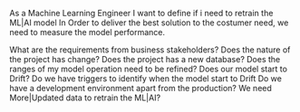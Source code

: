 As a Machine Learning Engineer
I want to define if i need to retrain the ML|AI model
In Order to deliver the best solution to the costumer need, we need to measure the model performance.


What are the requirements from business stakeholders?
Does the nature of the project has change?
Does the project has a new database?
Does the ranges of my model operation need to be refined?
Does our model start to Drift? Do we have triggers to identify when the model start to Drift
Do we have a development environment apart from the production?
We need More|Updated data to retrain the ML|AI?